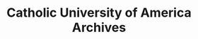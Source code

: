 ---
layout: repo
title: "Catholic University of America
Archives"
id: 24030
permalink: repos/24030/
---